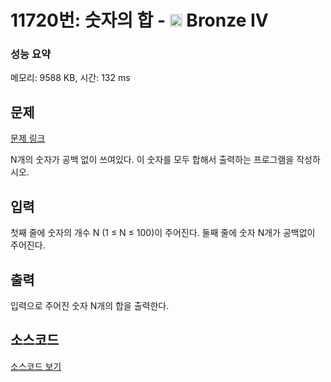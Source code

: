 # 11720번: 숫자의 합 - <img src="https://static.solved.ac/tier_small/2.svg" style="height:20px" /> Bronze IV

<!-- performance -->
### 성능 요약
메모리: 9588 KB, 시간: 132 ms
<!-- end -->

## 문제

[문제 링크](https://boj.kr/11720)


<p>N개의 숫자가 공백 없이 쓰여있다. 이 숫자를 모두 합해서 출력하는 프로그램을 작성하시오.</p>



## 입력


<p>첫째 줄에 숫자의 개수 N (1 ≤ N ≤ 100)이 주어진다. 둘째 줄에 숫자 N개가 공백없이 주어진다.</p>



## 출력


<p>입력으로 주어진 숫자 N개의 합을 출력한다.</p>



## 소스코드

[소스코드 보기](숫자의%20합.js)